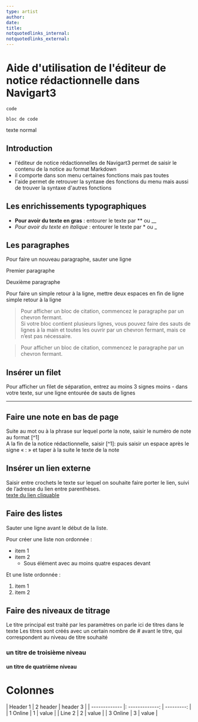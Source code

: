 ```yaml
---
type: artist
author: 
date: 
title: 
notquotedlinks_internal:
notquotedlinks_external:
---
```


# Aide d'utilisation de l'éditeur de notice rédactionnelle dans Navigart3

`code`

    bloc de code
texte normal

## Introduction

* l'éditeur de notice rédactionnelles de Navigart3 permet de saisir le contenu de la notice au format Markdown
* il comporte dans son menu certaines fonctions mais pas toutes
* l'aide permet de retrouver la syntaxe des fonctions du menu mais aussi de trouver la syntaxe d'autres fonctions
 
## Les enrichissements typographiques
* **Pour avoir du texte en gras** : entourer le texte par ** ou __
* *Pour avoir du texte en italique* : entourer le texte par * ou _


## Les paragraphes

Pour faire un nouveau paragraphe, sauter une ligne

Premier paragraphe

Deuxième paragraphe   

Pour faire un simple retour à la ligne, mettre deux espaces en fin de ligne  
simple retour à la ligne

> Pour afficher un bloc de citation, commencez le paragraphe par un chevron fermant.   
> Si votre bloc contient plusieurs lignes, vous pouvez faire des sauts de lignes à la main et toutes les ouvrir par un chevron fermant, mais ce n’est pas nécessaire.
<!-- syntaxe pour séparer 2 blocs ; sans cela, ils fusionnent -->
> Pour afficher un bloc de citation, commencez le paragraphe par un chevron fermant.


## Insérer un filet
Pour afficher un filet de séparation, entrez au moins 3 signes moins - dans votre texte, sur une ligne entourée de sauts de lignes

---

## Faire une note en bas de page
Suite au mot ou à la phrase sur lequel porte la note, saisir le numéro de note au format [^1]  
A la fin de la notice rédactionnelle, saisir [^1]:
puis saisir un espace après le signe « : » et taper à la suite le texte de la note

## Insérer un lien externe
Saisir entre crochets le texte sur lequel on souhaite faire porter le lien, suivi de l’adresse du lien entre parenthèses.  
[texte du lien cliquable](http://adresse-du-lien-a-saisir-ou-coller "titre du lien")

## Faire des listes
Sauter une ligne avant le début de la liste.

Pour créer une liste non ordonnée :  

* item 1
* item 2
    * Sous élément avec au moins quatre espaces devant


Et une liste ordonnée :

1. item 1
2. item 2

## Faire des niveaux de titrage
Le titre principal est traité par les paramètres
on parle ici de titres dans le texte
Les titres sont créés avec un certain nombre de # avant le titre, qui correspondent au niveau de titre souhaité
### un titre de troisième niveau
#### un titre de quatrième niveau


# Colonnes


| Header 1      |     2 header    |   header 3 |
| ------------- |: -------------: | ---------: |
| 1 Online      |        1        |      value |
| Line 2        |        2        |      value |
| 3 Online      |        3        |      value |

